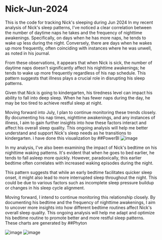 # Nick-Jun-2024
This is the code for tracking Nick's sleeping during Jun 2024
In my recent analysis of Nick's sleep patterns, I've noticed a clear correlation between the number of daytime naps he takes and the frequency of nighttime awakenings. Specifically, on days when he has more naps, he tends to wake up less during the night. Conversely, there are days when he wakes up more frequently, often coinciding with instances where he was unwell, as noted in his journal.

From these observations, it appears that when Nick is sick, the number of daytime naps doesn't significantly affect his nighttime awakenings; he tends to wake up more frequently regardless of his nap schedule. This pattern suggests that illness plays a crucial role in disrupting his sleep patterns.

Given that Nick is going to kindergarten, his tiredness level can impact his ability to fall into deep sleep. When he has fewer naps during the day, he may be too tired to achieve restful sleep at night.

Moving forward into July, I plan to continue monitoring these trends closely. By documenting his nap times, nighttime awakenings, and any instances of illness, I aim to gain further insights into how these factors interact and affect his overall sleep quality. This ongoing analysis will help me better understand and support Nick's sleep needs as he transitions to kindergarten. i have done this visualization by ##PowerBI
![image](https://github.com/fnasiri1990/Nick-Jun-2024/assets/169179138/935acf6f-6c58-4b1d-9454-c8fa84648814)

In my analysis, I've also been examining the impact of Nick's bedtime on his nighttime waking patterns. It's evident that when he goes to bed earlier, he tends to fall asleep more quickly. However, paradoxically, this earlier bedtime often correlates with increased waking episodes during the night.

This pattern suggests that while an early bedtime facilitates quicker sleep onset, it might also lead to more interrupted sleep throughout the night. This could be due to various factors such as incomplete sleep pressure buildup or changes in his sleep cycle alignment.

Moving forward, I intend to continue monitoring this relationship closely. By documenting his bedtime and the frequency of nighttime awakenings, I aim to uncover more insights into how different bedtime routines affect Nick's overall sleep quality. This ongoing analysis will help me adapt and optimize his bedtime routine to promote better and more restful sleep patterns. These charts are generated by ##Phyton

![image](https://github.com/fnasiri1990/Nick-Jun-2024/assets/169179138/3708e198-5ecd-4cbf-9da7-a783617e8773)
![image](https://github.com/fnasiri1990/Nick-Jun-2024/assets/169179138/03cf117a-5236-4b31-bb6b-ea71492464cb)
